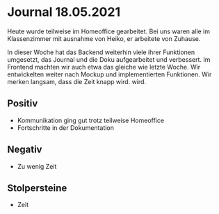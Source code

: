 # Journal 18.05.2021

Heute wurde teilweise im Homeoffice gearbeitet. Bei uns waren alle im Klassenzimmer mit ausnahme von Heiko, er arbeitete
von Zuhause. 

In dieser Woche hat das Backend weiterhin viele ihrer Funktionen umgesetzt, das Journal und die Doku aufgearbeitet 
und verbessert. Im Frontend machten wir auch etwa das gleiche wie letzte Woche. Wir entwickelten weiter nach Mockup und 
implementierten Funktionen. Wir merken langsam, dass die Zeit knapp wird. 
wird. 

## Positiv
- Kommunikation ging gut trotz teilweise Homeoffice
- Fortschritte in der Dokumentation

## Negativ
- Zu wenig Zeit

## Stolpersteine
- Zeit